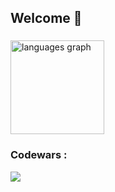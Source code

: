 <h2 align="left">Welcome 🙂</h2>

###
<div align="left">
  <img src="https://github-readme-stats.vercel.app/api/top-langs?username=Wyze00&locale=en&hide_title=false&layout=compact&card_width=320&langs_count=5&theme=aura_dark&hide_border=false" height="150" alt="languages graph"  />
</div>

###

<h3 align="left"><b>Codewars :</b></h3> 
<a href="https://www.codewars.com/users/Wyze00"><img src="https://github.r2v.ch/codewars?user=Wyze00&theme=aura_dark&hide_clan=true" /></a><br>
<!-- <img align="left" height="150" src="https://media1.tenor.com/m/1O4WBQT5zeUAAAAC/bocchi-the-rock-ryo-yamada.gif"/> -->

###
